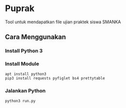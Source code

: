 # Puprak
Tool untuk mendapatkan file ujian praktek siswa SMANKA

## Cara Menggunakan
### Install Python 3
### Install Module
```bash
apt install python3
pip3 install requests pyfiglet bs4 prettytable
```
### Jalankan Python
```bash
python3 run.py
```
